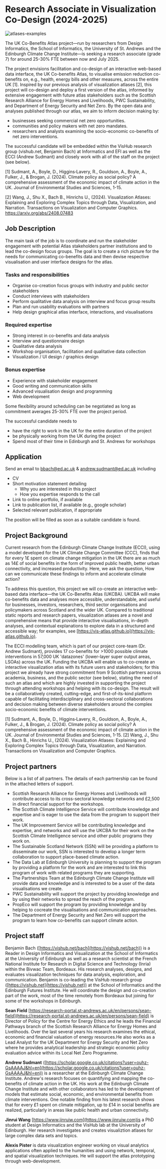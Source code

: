 # Research Associate in Visualization Co-Design (2024-2025)

![atlases-examples](https://github.com/user-attachments/assets/68b8f0a5-e255-4787-bf4d-aa8616185025)


The UK Co-Benefits Atlas project—run by researchers from Design Informatics, the School of Informatics, the University of St. Andrews and the Edinburgh Climate Change Institute—is seeking a research associate (grade 7) for around 25-30% FTE between now and July 2025. 

The project envisions facilitation and co-design of an interactive web-based data interface, the UK Co-benefits Atlas, to visualise emission reduction co-benefits on, e.g., health, energy bills and other measures, across the entire UK [1]. Inspired by our previous analysis of visualization atlases [2], this project will co-design and deploy a first version of the atlas, informed by extensive engagement with future atlas stakeholders such as the Scottish Research Alliance for Energy Homes and Livelihoods, PWC Sustainability, and Department of Energy Security and Net Zero. By the open data and analyses published through our atlas, we aim to inform decision making by:
- businesses seeking commercial net zero opportunities.
- communities and policy makers with net zero mandates.
- researchers and analysts examining the socio-economic co-benefits of net zero interventions. 

The successful candidate will be embedded within the VisHub research group (vishub.net, Benjamin Bach) at Informatics and EFI as well as the ECCI (Andrew Sudmant) and closely work with all of the staff on the project (see below).

[1] Sudmant, A., Boyle, D., Higgins‐Lavery, R., Gouldson, A., Boyle, A., Fulker, J., & Brogan, J. (2024). Climate policy as social policy? A comprehensive assessment of the economic impact of climate action in the UK. Journal of Environmental Studies and Sciences, 1-15.

[2] Wang, J., Shu X., Bach B., Hinrichs U., (2024). Visualization Atlases: Explaining and Exploring Complex Topics through Data, Visualization, and Narration. Transactions on Visualization and Computer Graphics. https://arxiv.org/abs/2408.07483


## Job Description
	
The main task of the job is to coordinate and run the stakeholder engagement with potential Atlas stakeholders partner institutions and to lead the co-design focus groups. The goal is to create a rich picture for the needs for communicating co-benefits data and then devise respective visualisation and user interface designs for the atlas.

### Tasks and responsibilities
- Organise co-creation focus groups with industry and public sector stakeholders
- Conduct interviews with stakeholders
- Perform qualitative data analysis on interview and focus group results 
- Plan and run usability evaluations with partners
- Help design graphical atlas interface, interactions, and visualisations 

### Required expertise
- Strong interest in co-benefits and data analysis 
- Interview and questionnaire design
- Qualitative data analysis 
- Workshop organisation, facilitation and qualitative data collection 
- Visualization / UI design / graphics design

### Bonus expertise
- Experience with stakeholder engagement 
- Good writing and communication skills 
- Advanced visualisation design and programming
- Web development 

Some flexibility around scheduling can be negotiated as long as commitment averages 25-30% FTE over the project period.

The successful candidate needs to  
- have the right to work in the UK for the entire duration of the project
- be physically working from the UK during the project
- Spend most of their time in Edinburgh and St. Andrews for workshops


## Application 

Send an email to bbach@ed.ac.uk & andrew.sudmant@ed.ac.uk including 
- CV
- Short motivation statement detailing 
  - Why you are interested in this project
  - How you expertise responds to the call
- Link to online portfolio, if available 
- Link to publication list, if available (e.g., google scholar)
- Selected relevant publication, if appropriate

The position will be filled as soon as a suitable candidate is found. 


## Project Background

Current research from the Edinburgh Climate Change Institute (ECCI), using a model developed for the UK Climate Change Committee (CCC), finds that for every 1£ spent on climate change mitigation in the UK there are as much as 14£ of social benefits in the form of improved public health, better urban connectivity, and increased productivity. Here, we ask the question, How can we communicate these findings to inform and accelerate climate action?

To address this question, this project we will co-create an interactive web-based data interface—the UK Co-Benefits Atlas (UKCBA). UKCBA will make co-benefits data and analyses more accessible, understandable, and useful for businesses, investors, researchers, third sector organisations and policymakers across Scotland and the wider UK. Compared to traditional static reports and research papers, visualization atlases are a novel and comprehensive means that provide interactive visualisations, in-depth analyses, and contextual explanations to explore data in a structured and accessible way; for examples, see [https://vis-atlas.github.io](https://vis-atlas.github.io). 

The ECCI modelling team, which is part of our project core-team (Dr. Andrew Sudmant), provides 17 co-benefits for >1000 possible climate interventions in 57,000 UK 'datazones' (lower-layer super output areas,  LSOAs) across the UK. Funding the UKCBA will enable us to co-create an interactive visualization atlas with its future users and stakeholders; for this project we already have strong commitment from 9 Scottish partners across academia, business, and the public sector (see below), stating the need of such an atlas and which are highly invested in supporting the project through attending workshops and helping with its co-design. The result will be a collaboratively created, cutting-edge, and first-of-its-kind platform capable of facilitating interdisciplinary and cross-sectoral collaborations and decision making between diverse stakeholders around the complex socio-economic benefits of climate interventions.

[1] Sudmant, A., Boyle, D., Higgins‐Lavery, R., Gouldson, A., Boyle, A., Fulker, J., & Brogan, J. (2024). Climate policy as social policy? A comprehensive assessment of the economic impact of climate action in the UK. Journal of Environmental Studies and Sciences, 1-15.
[2] Wang, J., Shu X., Bach B., Hinrichs U., (2024). Visualization Atlases: Explaining and Exploring Complex Topics through Data, Visualization, and Narration. Transactions on Visualization and Computer Graphics.

## Project partners

Below is a list of all partners. The details of each partnership can be found in the attached letters of support.
- Scottish Research Alliance for Energy Homes and Livelihoods will contribute access to its cross-sectoral knowledge networks and £2,500 in direct financial support for the workshops.
- The Scottish Climate Intelligence Service will contribute knowledge and expertise and is eager to use the data from the program to support their work.
- The UK Improvement Service will be contributing knowledge and expertise, and networks and will use the UKCBA for their work on the Scottish Climate Intelligence service and other public programs they work on.
- The Sustainable Scotland Network (SSN) will be providing a platform to disseminate our work, SSN is interested to develop a longer term collaboration to support place-based climate action.
- The Data Lab at Edinburgh University is planning to support the program by providing a platform for the work and are interested to link this program of work with related programs they are supporting.
- The Partnerships Team at the Edinburgh Climate Change Institute will provide data and knowledge and is interested to be a user of the data visualisations we create.
- PWC Sustainability will support the project by providing knowledge and by using their networks to spread the reach of the program.
- PropEco will support the program by providing knowledge and by helping to cocreate the visualisations and communication approaches.
- The Department of Energy Security and Net Zero will support the program to learn how co-benefits can support climate action.


## Project staff

Benjamin Bach ([https://vishub.net/bach](https://vishub.net/bach)) is a Reader in Design Informatics and Visualization at the School of Informatics at the University of Edinburgh as well as a research scientist at the French National Institute for Research in Digital Science and Technology (Inria) within the Bivwac Team, Bordeaux. His research analyses, designs, and evaluates visualization techniques for data analysis, exploration, and communication. Benjamin is co-leading the VisHub research group ([https://vishub.net](https://vishub.net)) at the School of Informatics and the Edinburgh Futures Institute. He will coordinate the design and co-creation part of the work, most of the time remotely from Bordeaux but joining for some of the workshops in Edinburgh. 

**Sean Field** [https://research-portal.st-andrews.ac.uk/en/persons/sean-field](https://research-portal.st-andrews.ac.uk/en/persons/sean-field) is Director of Policy for the Centre for Energy Ethics and he leads the Financial Pathways branch of the Scottish Research Alliance for Energy Homes and Livelihoods. Over the last several years his research examines the ethical, economic and financial valuation of energy resources.He also works as a Lead Analyst for the UK Department for Energy Security and Net Zero where he provides analytical leadership and strategic economic  policy evaluation advice within its Local Net Zero Programme.

**Andrew Sudmant** ([https://scholar.google.co.uk/citations?user=ouhz-GsAAAAJ&hl=en](https://scholar.google.co.uk/citations?user=ouhz-GsAAAAJ&hl=en)) is a researcher at the Edinburgh Climate Change Institute. Andrew's research focuses on quantifying and mapping the co-benefits of climate action in the UK. His work at the Edinburgh Climate Change Institute and with other collaborators has led to the development of models that estimate social, economic, and environmental benefits from climate interventions. One notable finding from his latest research shows that for every £1 spent on climate mitigation, up to £14 in social benefits are realized, particularly in areas like public health and urban connectivity. 

**Jinrui Wang** [https://www.jinruiw.com](https://www.jinruiw.com)is a PhD student at Design Informatics and the VisHub lab at the University of Edinburgh. Her research investigates and creates visualiztion atlases for large complex data sets and topics.

**Alexis Pister** is data visualization engineer working on visual analytics applications often applied to the humanities and using network, temporal, and spatial visualization techniques. He will support the atlas prototyping through web-development. 

